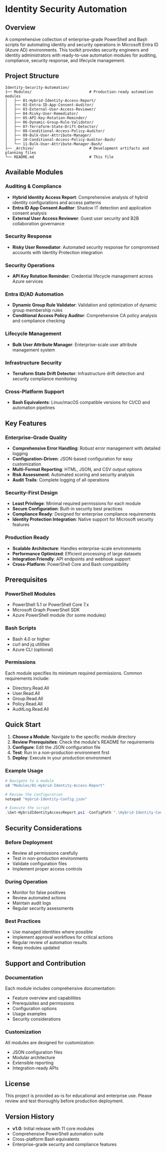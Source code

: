 # Identity Security Automation

## Overview
A comprehensive collection of enterprise-grade PowerShell and Bash scripts for automating identity and security operations in Microsoft Entra ID (Azure AD) environments. This toolkit provides security engineers and identity administrators with ready-to-use automation modules for auditing, compliance, security response, and lifecycle management.

## Project Structure
```
Identity-Security-Automation/
├── Modules/                          # Production-ready automation modules
│   ├── 01-Hybrid-Identity-Access-Report/
│   ├── 02-Entra-ID-App-Consent-Auditor/
│   ├── 03-External-User-Access-Reviewer/
│   ├── 04-Risky-User-Remediator/
│   ├── 05-API-Key-Rotation-Reminder/
│   ├── 06-Dynamic-Group-Rule-Validator/
│   ├── 07-Terraform-State-Drift-Detector/
│   ├── 08-Conditional-Access-Policy-Auditor/
│   ├── 09-Bulk-User-Attribute-Manager/
│   ├── 10-Conditional-Access-Policy-Auditor-Bash/
│   └── 11-Bulk-User-Attribute-Manager-Bash/
├── _Archive/                         # Development artifacts and planning files
└── README.md                         # This file
```

## Available Modules

### Auditing & Compliance
- **Hybrid Identity Access Report**: Comprehensive analysis of hybrid identity configurations and access patterns
- **Entra ID App Consent Auditor**: Shadow IT detection and application consent analysis
- **External User Access Reviewer**: Guest user security and B2B collaboration governance

### Security Response
- **Risky User Remediator**: Automated security response for compromised accounts with Identity Protection integration

### Security Operations
- **API Key Rotation Reminder**: Credential lifecycle management across Azure services

### Entra ID/AD Automation
- **Dynamic Group Rule Validator**: Validation and optimization of dynamic group membership rules
- **Conditional Access Policy Auditor**: Comprehensive CA policy analysis and compliance checking

### Lifecycle Management
- **Bulk User Attribute Manager**: Enterprise-scale user attribute management system

### Infrastructure Security
- **Terraform State Drift Detector**: Infrastructure drift detection and security compliance monitoring

### Cross-Platform Support
- **Bash Equivalents**: Linux/macOS compatible versions for CI/CD and automation pipelines

## Key Features

### Enterprise-Grade Quality
- **Comprehensive Error Handling**: Robust error management with detailed logging
- **Configuration-Driven**: JSON-based configuration for easy customization
- **Multi-Format Reporting**: HTML, JSON, and CSV output options
- **Risk Assessment**: Automated scoring and security analysis
- **Audit Trails**: Complete logging of all operations

### Security-First Design
- **Least Privilege**: Minimal required permissions for each module
- **Secure Configuration**: Built-in security best practices
- **Compliance Ready**: Designed for enterprise compliance requirements
- **Identity Protection Integration**: Native support for Microsoft security features

### Production Ready
- **Scalable Architecture**: Handles enterprise-scale environments
- **Performance Optimized**: Efficient processing of large datasets
- **Integration Friendly**: API endpoints and webhook support
- **Cross-Platform**: PowerShell Core and Bash compatibility

## Prerequisites

### PowerShell Modules
- PowerShell 5.1 or PowerShell Core 7.x
- Microsoft Graph PowerShell SDK
- Azure PowerShell module (for some modules)

### Bash Scripts
- Bash 4.0 or higher
- curl and jq utilities
- Azure CLI (optional)

### Permissions
Each module specifies its minimum required permissions. Common requirements include:
- Directory.Read.All
- User.Read.All
- Group.Read.All
- Policy.Read.All
- AuditLog.Read.All

## Quick Start

1. **Choose a Module**: Navigate to the specific module directory
2. **Review Prerequisites**: Check the module's README for requirements
3. **Configure**: Edit the JSON configuration file
4. **Test**: Run in a non-production environment first
5. **Deploy**: Execute in your production environment

### Example Usage
```powershell
# Navigate to a module
cd "Modules/01-Hybrid-Identity-Access-Report"

# Review the configuration
notepad "Hybrid-Identity-Config.json"

# Execute the script
.\Get-HybridIdentityAccessReport.ps1 -ConfigPath ".\Hybrid-Identity-Config.json"
```

## Security Considerations

### Before Deployment
- Review all permissions carefully
- Test in non-production environments
- Validate configuration files
- Implement proper access controls

### During Operation
- Monitor for false positives
- Review automated actions
- Maintain audit logs
- Regular security assessments

### Best Practices
- Use managed identities where possible
- Implement approval workflows for critical actions
- Regular review of automation results
- Keep modules updated

## Support and Contribution

### Documentation
Each module includes comprehensive documentation:
- Feature overview and capabilities
- Prerequisites and permissions
- Configuration options
- Usage examples
- Security considerations

### Customization
All modules are designed for customization:
- JSON configuration files
- Modular architecture
- Extensible reporting
- Integration-ready APIs

## License
This project is provided as-is for educational and enterprise use. Please review and test thoroughly before production deployment.

## Version History
- **v1.0**: Initial release with 11 core modules
- Comprehensive PowerShell automation suite
- Cross-platform Bash equivalents
- Enterprise-grade security and compliance features
